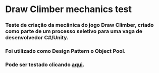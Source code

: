# Draw Climber mechanics test
### Teste de criação da mecânica do jogo Draw Climber, criado como parte de um processo seletivo para uma vaga de desenvolvedor C#/Unity. 
### Foi utilizado como Design Pattern o Object Pool.
### Pode ser testado clicando [aqui](https://flaviolucio1.github.io/Draw-Climber-mechanics-test/ "Clique para jogar!").
